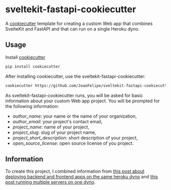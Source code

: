 # sveltekit-fastapi-cookiecutter

A [cookiecutter](https://github.com/audreyr/cookiecutter) template for creating a custom Web app that combines SvelteKit and FastAPI and that can run on a single Heroku dyno.

## Usage

Install [cookiecutter](https://github.com/audreyr/cookiecutter)

```bash
pip install cookiecutter
```

After installing cookiecutter, use the sveltekit-fastapi-cookiecutter:

```bash
cookiecutter https://github.com/JoaoFelipe/sveltekit-fastapi-cookiecutter.git
```

As sveltekit-fastapi-cookiecutter runs, you will be asked for basic information about your custom Web app project. You will be prompted for the following information:

- *author_name*: your name or the name of your organization,
- *author_email*: your project's contact email,
- *project_name*: name of your project,
- *project_slug*: slug of your project name,
- *project_short_description*: short description of your project,
- *open_source_license*: open source license of you project.


## Information

To create this project, I combined information from [this post about deploying backend and frontend apps on the same heroku dyno](https://medium.com/ruby-daily/deploy-backend-and-frontend-apps-on-the-same-heroku-dyno-cfc6978a24d5) and [this post running multiple servers on one dyno](https://medium.com/@nadayar/heroku-fu-multiple-servers-on-one-dyno-6fc68d57b373). 
